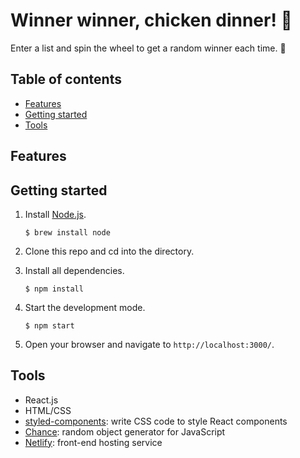# Winner winner, chicken dinner! 🐓
Enter a list and spin the wheel to get a random winner each time. 🔮

## Table of contents
* [Features](#features)
* [Getting started](#getting-started)
* [Tools](#tools)

<a name="features"/>

## Features

<a name="getting-started"/>

## Getting started
1. Install [Node.js](https://www.npmjs.com/get-npm).

    ```$ brew install node```

2. Clone this repo and cd into the directory.
3. Install all dependencies.

    ```$ npm install```

4. Start the development mode.

    ```$ npm start```
    
5. Open your browser and navigate to `http://localhost:3000/`.

<a name="tools"/>

## Tools
* React.js
* HTML/CSS
* [styled-components](https://styled-components.com): write CSS code to style React components
* [Chance](https://chancejs.com/index.html): random object generator for JavaScript
* [Netlify](https://www.netlify.com): front-end hosting service 
